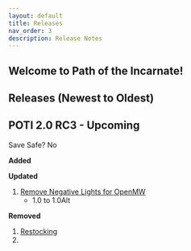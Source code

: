 ```yaml
---
layout: default
title: Releases
nav_order: 3
description: Release Notes
---
```

## Welcome to Path of the Incarnate!

## Releases (Newest to Oldest)  

## POTI 2.0 RC3 - Upcoming

Save Safe? No 

**Added**

**Updated**
1. [Remove Negative Lights for OpenMW](https://www.nexusmods.com/morrowind/mods/52487)
   * 1.0 to 1.0Alt

**Removed**
1. [Restocking](https://www.nexusmods.com/morrowind/mods/54952)
2. 
